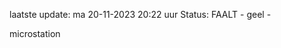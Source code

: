 laatste update: 
ma 20-11-2023 20:22   uur 
Status: FAALT - geel - 
<div class="service Y">microstation</div>